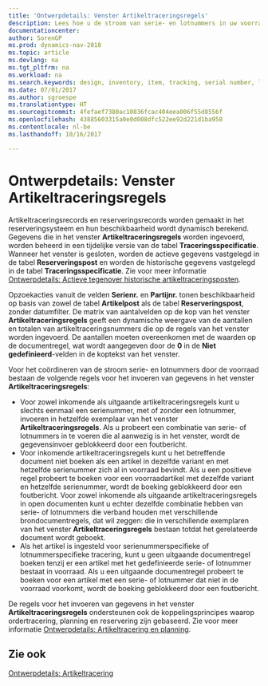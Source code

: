 ```yaml
---
title: 'Ontwerpdetails: Venster Artikeltraceringsregels'
description: Lees hoe u de stroom van serie- en lotnummers in uw voorraad beheert.
documentationcenter: 
author: SorenGP
ms.prod: dynamics-nav-2018
ms.topic: article
ms.devlang: na
ms.tgt_pltfrm: na
ms.workload: na
ms.search.keywords: design, inventory, item, tracking, serial number, lot number
ms.date: 07/01/2017
ms.author: sgroespe
ms.translationtype: HT
ms.sourcegitcommit: 4fefaef7380ac10836fcac404eea006f55d8556f
ms.openlocfilehash: 43885603315a0e0d008dfc522ee92d221d1ba958
ms.contentlocale: nl-be
ms.lasthandoff: 10/16/2017

---
```

# <a name="design-details-item-tracking-lines-window"></a>Ontwerpdetails: Venster Artikeltraceringsregels
Artikeltraceringsrecords en reserveringsrecords worden gemaakt in het reserveringsysteem en hun beschikbaarheid wordt dynamisch berekend. Gegevens die in het venster **Artikeltraceringsregels** worden ingevoerd, worden beheerd in een tijdelijke versie van de tabel **Traceringsspecificatie**. Wanneer het venster is gesloten, worden de actieve gegevens vastgelegd in de tabel **Reserveringspost** en worden de historische gegevens vastgelegd in de tabel **Traceringsspecificatie**. Zie voor meer informatie [Ontwerpdetails: Actieve tegenover historische artikeltraceringsposten](design-details-active-versus-historic-item-tracking-entries.md).  
  
Opzoekacties vanuit de velden **Serienr.** en **Partijnr.** tonen beschikbaarheid op basis van zowel de tabel **Artikelpost** als de tabel **Reserveringspost**, zonder datumfilter. De matrix van aantalvelden op de kop van het venster **Artikeltraceringsregels** geeft een dynamische weergave van de aantallen en totalen van artikeltraceringsnummers die op de regels van het venster worden ingevoerd. De aantallen moeten overeenkomen met de waarden op de documentregel, wat wordt aangegeven door de **0** in de **Niet gedefinieerd**-velden in de koptekst van het venster.  
  
Voor het coördineren van de stroom serie- en lotnummers door de voorraad bestaan de volgende regels voor het invoeren van gegevens in het venster **Artikeltraceringsregels**:  
  
* Voor zowel inkomende als uitgaande artikeltraceringsregels kunt u slechts eenmaal een serienummer, met of zonder een lotnummer, invoeren in hetzelfde exemplaar van het venster **Artikeltraceringsregels**. Als u probeert een combinatie van serie- of lotnummers in te voeren die al aanwezig is in het venster, wordt de gegevensinvoer geblokkeerd door een foutbericht.  
* Voor inkomende artikeltraceringsregels kunt u het betreffende document niet boeken als een artikel in dezelfde variant en met hetzelfde serienummer zich al in voorraad bevindt. Als u een positieve regel probeert te boeken voor een voorraadartikel met dezelfde variant en hetzelfde serienummer, wordt de boeking geblokkeerd door een foutbericht. Voor zowel inkomende als uitgaande artikeltraceringsregels in open documenten kunt u echter dezelfde combinatie hebben van serie- of lotnummers die verband houden met verschillende brondocumentregels, dat wil zeggen: die in verschillende exemplaren van het venster **Artikeltraceringsregels** bestaan totdat het gerelateerde document wordt geboekt.  
* Als het artikel is ingesteld voor serienummerspecifieke of lotnummerspecifieke tracering, kunt u geen uitgaande documentregel boeken tenzij er een artikel met het gedefinieerde serie- of lotnummer bestaat in voorraad. Als u een uitgaande documentregel probeert te boeken voor een artikel met een serie- of lotnummer dat niet in de voorraad voorkomt, wordt de boeking geblokkeerd door een foutbericht.  
  
De regels voor het invoeren van gegevens in het venster **Artikeltraceringsregels** ondersteunen ook de koppelingsprincipes waarop ordertracering, planning en reservering zijn gebaseerd. Zie voor meer informatie [Ontwerpdetails: Artikeltracering en planning](design-details-item-tracking-and-planning.md).  
  
## <a name="see-also"></a>Zie ook  
[Ontwerpdetails: Artikeltracering](design-details-item-tracking.md)
